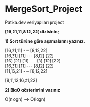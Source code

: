 # MergeSort_Project
Patika.dev veriyapıları project

**[16,21,11,8,12,22] dizisinin;**

**1) Sort türüne göre aşamalarını yazınız.**  

[16,21,11]     ---  [8,12,22]  
[16,21] [11]   ---  [8,12] [22]  
[16] [21] [11] ---  [8] [12] [22]  
[16,21] [11]   ---  [8,12] [22]  
[11,16,21]     ---  [8,12,22]  
  
[8,11,12,16,21,22]  

**2) BigO gösterimini yazınız**  

O(nlogn) --> O(logn)
